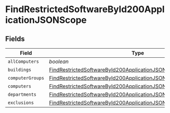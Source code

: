 # FindRestrictedSoftwareById200ApplicationJSONScope


## Fields

| Field                                                                                                                                                           | Type                                                                                                                                                            | Required                                                                                                                                                        | Description                                                                                                                                                     |
| --------------------------------------------------------------------------------------------------------------------------------------------------------------- | --------------------------------------------------------------------------------------------------------------------------------------------------------------- | --------------------------------------------------------------------------------------------------------------------------------------------------------------- | --------------------------------------------------------------------------------------------------------------------------------------------------------------- |
| `allComputers`                                                                                                                                                  | *boolean*                                                                                                                                                       | :heavy_minus_sign:                                                                                                                                              | N/A                                                                                                                                                             |
| `buildings`                                                                                                                                                     | [FindRestrictedSoftwareById200ApplicationJSONScopeBuildings](../../models/operations/findrestrictedsoftwarebyid200applicationjsonscopebuildings.md)[]           | :heavy_minus_sign:                                                                                                                                              | N/A                                                                                                                                                             |
| `computerGroups`                                                                                                                                                | [FindRestrictedSoftwareById200ApplicationJSONScopeComputerGroups](../../models/operations/findrestrictedsoftwarebyid200applicationjsonscopecomputergroups.md)[] | :heavy_minus_sign:                                                                                                                                              | N/A                                                                                                                                                             |
| `computers`                                                                                                                                                     | [FindRestrictedSoftwareById200ApplicationJSONScopeComputers](../../models/operations/findrestrictedsoftwarebyid200applicationjsonscopecomputers.md)[]           | :heavy_minus_sign:                                                                                                                                              | N/A                                                                                                                                                             |
| `departments`                                                                                                                                                   | [FindRestrictedSoftwareById200ApplicationJSONScopeDepartments](../../models/operations/findrestrictedsoftwarebyid200applicationjsonscopedepartments.md)[]       | :heavy_minus_sign:                                                                                                                                              | N/A                                                                                                                                                             |
| `exclusions`                                                                                                                                                    | [FindRestrictedSoftwareById200ApplicationJSONScopeExclusions](../../models/operations/findrestrictedsoftwarebyid200applicationjsonscopeexclusions.md)           | :heavy_minus_sign:                                                                                                                                              | N/A                                                                                                                                                             |